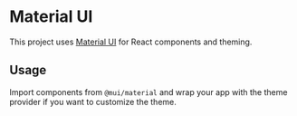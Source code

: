 # Material UI

This project uses [Material UI](https://mui.com/) for React components and theming.

## Usage

Import components from `@mui/material` and wrap your app with the theme provider if you want to customize the theme.
